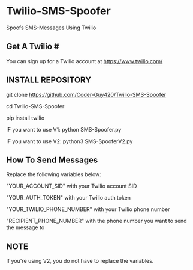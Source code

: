 # Twilio-SMS-Spoofer

Spoofs SMS-Messages Using Twilio

Get A Twilio #
---------------
You can sign up for a Twilio account at https://www.twilio.com/

INSTALL REPOSITORY
--------------------------------
git clone https://github.com/Coder-Guy420/Twilio-SMS-Spoofer

cd Twilio-SMS-Spoofer

pip install twilio

IF you want to use V1:
python SMS-Spoofer.py

IF you want to use V2:
python3 SMS-SpooferV2.py

How To Send Messages
--------------------
Replace the following variables below:

"YOUR_ACCOUNT_SID" with your Twilio account SID

"YOUR_AUTH_TOKEN" with your Twilio auth token

"YOUR_TWILIO_PHONE_NUMBER" with your Twilio phone number

"RECIPIENT_PHONE_NUMBER" with the phone number you want to send the message to

NOTE
----
If you're using V2, you do not have to replace the variables.
